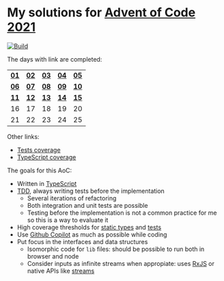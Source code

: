 # My solutions for [Advent of Code 2021](https://adventofcode.com/2021)

[![Build](https://github.com/igncp/aoc-21/actions/workflows/verify.yml/badge.svg)](https://github.com/igncp/aoc-21/actions/workflows/verify.yml)

The days with link are completed:

<table>
  <tr>
    <td><b><a href="./days/01">01</a></b></td><td><b><a href="./days/02">02</a></b></td>
    <td><b><a href="./days/03">03</a></b></td><td><b><a href="./days/04">04</a></b></td>
    <td><b><a href="./days/05">05</a></b></td>
  </tr>
  <tr>
    <td><b><a href="./days/06">06</a></b></td><td><b><a href="./days/07">07</a></b></td>
    <td><b><a href="./days/08">08</a></b></td><td><b><a href="./days/09">09</a></b></td>
    <td><b><a href="./days/10">10</a></b></td>
  </tr>
  <tr>
    <td><b><a href="./days/11">11</a></b></td><td><b><a href="./days/12">12</a></b></td>
    <td><b><a href="./days/13">13</a></b></td><td><b><a href="./days/14">14</a></b></td>
    <td><b><a href="./days/15">15</a></b></td>
  </tr>
  <tr>
    <td>16</td><td>17</td><td>18</td><td>19</td><td>20</td>
  </tr>
  <tr>
    <td>21</td><td>22</td><td>23</td><td>24</td><td>25</td>
  </tr>
</table>

Other links:

- [Tests coverage](https://igncp.github.io/aoc-21/tests-coverage)
- [TypeScript coverage](https://igncp.github.io/aoc-21/typescript-coverage)

The goals for this AoC:

- Written in [TypeScript](https://www.typescriptlang.org/)
- [TDD](https://en.wikipedia.org/wiki/Test-driven_development), always writing tests before the implementation
    - Several iterations of refactoring
    - Both integration and unit tests are possible
    - Testing before the implementation is not a common practice for me so this is a way to evaluate it
- High coverage thresholds for [static types](https://github.com/alexcanessa/typescript-coverage-report) and [tests](https://jestjs.io/docs/configuration#coveragethreshold-object)
- Use [Github Copilot](https://copilot.github.com/) as much as possible while coding
- Put focus in the interfaces and data structures
    - Isomorphic code for `lib` files: should be possible to run both in browser and node
    - Consider inputs as infinite streams when appropiate: uses [RxJS](https://rxjs.dev/) or native APIs like [streams](https://nodejs.org/api/stream.html#readable-streams)
